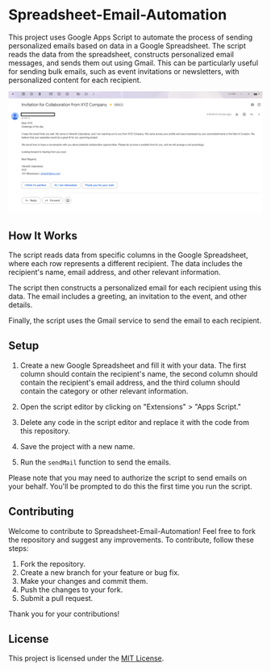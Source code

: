 # Spreadsheet-Email-Automation

This project uses Google Apps Script to automate the process of sending personalized emails based on data in a Google Spreadsheet. The script reads the data from the spreadsheet, constructs personalized email messages, and sends them out using Gmail. This can be particularly useful for sending bulk emails, such as event invitations or newsletters, with personalized content for each recipient.

![example](example.png)

## How It Works

The script reads data from specific columns in the Google Spreadsheet, where each row represents a different recipient. The data includes the recipient's name, email address, and other relevant information.

The script then constructs a personalized email for each recipient using this data. The email includes a greeting, an invitation to the event, and other details.

Finally, the script uses the Gmail service to send the email to each recipient.

## Setup

1. Create a new Google Spreadsheet and fill it with your data. The first column should contain the recipient's name, the second column should contain the recipient's email address, and the third column should contain the category or other relevant information.

2. Open the script editor by clicking on "Extensions" > "Apps Script."

3. Delete any code in the script editor and replace it with the code from this repository.

4. Save the project with a new name.

5. Run the `sendMail` function to send the emails.

Please note that you may need to authorize the script to send emails on your behalf. You'll be prompted to do this the first time you run the script.

## Contributing

Welcome to contribute to Spreadsheet-Email-Automation! Feel free to fork the repository and suggest any improvements. To contribute, follow these steps:

1.  Fork the repository.
2.  Create a new branch for your feature or bug fix.
3.  Make your changes and commit them.
4.  Push the changes to your fork.
5.  Submit a pull request.

Thank you for your contributions!

## License

This project is licensed under the [MIT License](LICENSE).